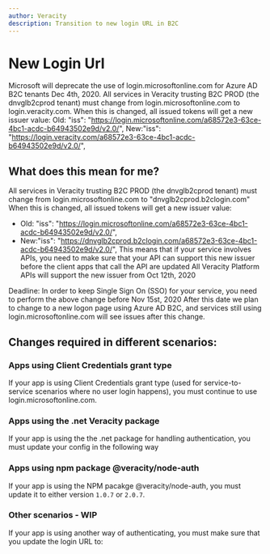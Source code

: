```yaml
---
author: Veracity
description: Transition to new login URL in B2C
---
```


# New Login Url
Microsoft will deprecate the use of login.microsoftonline.com for Azure AD B2C tenants Dec 4th, 2020. All services in Veracity trusting B2C PROD (the dnvglb2cprod tenant) must change from login.microsoftonline.com to login.veracity.com. When this is changed, all issued tokens will get a new issuer value: 
Old: "iss": "https://login.microsoftonline.com/a68572e3-63ce-4bc1-acdc-b64943502e9d/v2.0/", 
New:"iss": "https://login.veracity.com/a68572e3-63ce-4bc1-acdc-b64943502e9d/v2.0/", 

## What does this mean for me?
All services in Veracity trusting B2C PROD (the dnvglb2cprod tenant) must change from login.microsoftonline.com to "dnvglb2cprod.b2clogin.com" 
When this is changed, all issued tokens will get a new issuer value: 
* Old: "iss": "https://login.microsoftonline.com/a68572e3-63ce-4bc1-acdc-b64943502e9d/v2.0/", 
* New:"iss": "https://dnvglb2cprod.b2clogin.com/a68572e3-63ce-4bc1-acdc-b64943502e9d/v2.0/", 
This means that if your service involves APIs, you need to make sure that your API can support this new issuer before the client apps that call the API are updated 
All Veracity Platform APIs will support the new issuer from   Oct 12th, 2020 

Deadline: 
In order to keep Single Sign On (SSO) for your service, you need to perform the above change before Nov 15st, 2020 
After this date we plan to change to a new logon page using Azure AD B2C, and services still using login.microsoftonline.com will see issues after this change. 

## Changes required in different scenarios:
### Apps using Client Credentials grant type
If your app is using Client Credentials grant type (used for service-to-service scenarios where no user login happens), you must continue to use login.microsoftonline.com.

### Apps using the .net Veracity package
If your app is using the the .net package for handling authentication, you must update your config in the following way

### Apps using npm package @veracity/node-auth
If your app is using the NPM pacakge @veracity/node-auth, you must update it to either version `1.0.7` or `2.0.7`.

### Other scenarios - WIP
If your app is using another way of authenticating, you must make sure that you update the login URL to: 
